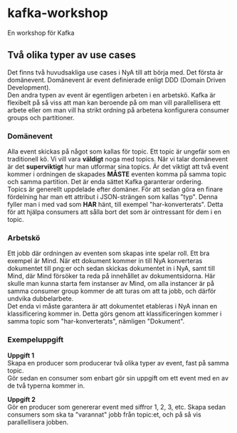 # kafka-workshop
En workshop för Kafka

## Två olika typer av use cases
Det finns två huvudsakliga use cases i NyA till att börja med. Det första är domänevent. Domänevent är event definierade
enligt DDD (Domain Driven Development).   
Den andra typen av event är egentligen arbeten i en arbetskö. Kafka är flexibelt på så viss att man kan beroende på om
man vill parallellisera ett arbete eller om man vill ha strikt ordning på arbetena konfigurera consumer groups och 
partitioner.   

### Domänevent
Alla event skickas på något som kallas för topic. Ett topic är ungefär som en traditionell kö. Vi vill vara **väldigt** 
noga med topics. När vi talar domänevent är det **superviktigt** hur man utformar sina topics. Är det viktigt att två 
event kommer i ordningen de skapades **MÅSTE** eventen komma på samma topic och samma partition. Det är enda sättet 
Kafka garanterar ordering.   
Topics är generellt uppdelade efter domäner. För att sedan göra en finare fördelning har man ett attribut i 
JSON-strängen som kallas "typ". Denna fyller man i med vad som **HAR** hänt, till exempel "har-konverterats". Detta för 
att hjälpa consumers att sålla bort det som är ointressant för dem i en topic.

### Arbetskö
Ett jobb där ordningen av eventen som skapas inte spelar roll. Ett bra exempel är Mind. När ett dokument kommer in till 
NyA konverteras dokumentet till png:er och sedan skickas dokumentet in i NyA, samt till Mind, där Mind försöker ta reda 
på innehållet av dokumentsidorna. Här skulle man kunna starta fem instanser av Mind, om alla instancer är på samma 
consumer group kommer de att turas om att ta jobb, och därför undvika dubbelarbete.   
Det enda vi måste garantera är att dokumentet etableras i NyA innan en klassificering kommer in. Detta görs genom
att klassificeringen kommer i samma topic som "har-konverterats", nämligen "Dokument".

### Exempeluppgift

**Uppgift 1**   
Skapa en producer som producerar två olika typer av event, fast på samma topic.    
Gör sedan en consumer som enbart gör sin uppgift om ett event med en av de två typerna kommer in.

**Uppgift 2**    
Gör en producer som genererar event med siffror 1, 2, 3, etc. Skapa sedan consumers som ska ta "varannat" jobb från 
topic:et, och på så vis parallellisera jobben. 
